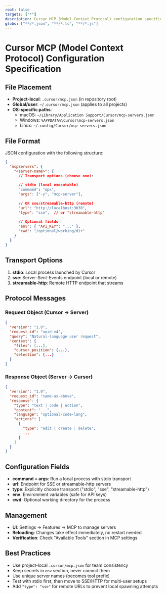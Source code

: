 ```yaml
---
root: false
targets: ["*"]
description: Cursor MCP (Model Context Protocol) configuration specification
globs: ["**/*.json", "**/*.ts", "**/*.js"]
---
```


# Cursor MCP (Model Context Protocol) Configuration Specification

## File Placement
- **Project-local**: `.cursor/mcp.json` (in repository root)
- **Global/user**: `~/.cursor/mcp.json` (applies to all projects)
- **OS-specific paths**:
  - macOS: `~/Library/Application Support/Cursor/mcp-servers.json`
  - Windows: `%APPDATA%\Cursor\mcp-servers.json`
  - Linux: `~/.config/Cursor/mcp-servers.json`

## File Format
JSON configuration with the following structure:

```json
{
  "mcpServers": {
    "<server-name>": {
      // Transport options (choose one):
      
      // stdio (local executable)
      "command": "npx",
      "args": ["-y", "mcp-server"],
      
      // OR sse/streamable-http (remote)
      "url": "http://localhost:3030",
      "type": "sse",  // or "streamable-http"
      
      // Optional fields
      "env": { "API_KEY": "..." },
      "cwd": "/optional/working/dir"
    }
  }
}
```

## Transport Options
1. **stdio**: Local process launched by Cursor
2. **sse**: Server-Sent-Events endpoint (local or remote)
3. **streamable-http**: Remote HTTP endpoint that streams

## Protocol Messages

### Request Object (Cursor → Server)
```json
{
  "version": "1.0",
  "request_id": "uuid-v4",
  "query": "Natural-language user request",
  "context": {
    "files": [...],
    "cursor_position": {...},
    "selection": {...}
  }
}
```

### Response Object (Server → Cursor)
```json
{
  "version": "1.0",
  "request_id": "same-as-above",
  "response": {
    "type": "text | code | action",
    "content": "...",
    "language": "optional-code-lang",
    "actions": [
      {
        "type": "edit | create | delete",
        ...
      }
    ]
  }
}
```

## Configuration Fields
- **command + args**: Run a local process with stdio transport
- **url**: Endpoint for SSE or streamable-http servers
- **type**: Explicitly choose transport ("stdio", "sse", "streamable-http")
- **env**: Environment variables (safe for API keys)
- **cwd**: Optional working directory for the process

## Management
- **UI**: Settings → Features → MCP to manage servers
- **Reloading**: Changes take effect immediately, no restart needed
- **Verification**: Check "Available Tools" section in MCP settings

## Best Practices
- Use project-local `.cursor/mcp.json` for team consistency
- Keep secrets in `env` section, never commit them
- Use unique server names (becomes tool prefix)
- Test with stdio first, then move to SSE/HTTP for multi-user setups
- Add `"type": "sse"` for remote URLs to prevent local spawning attempts
